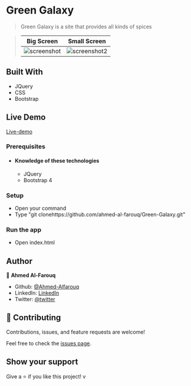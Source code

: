 # Green Galaxy
> Green Galaxy is a site that provides all kinds of spices

> |Big Screen       |Small Screen|
> |--------------|--------------|
> |![screenshot](./screenshot.png)|![screenshot2](./screenshot-sm-screen.png)|


## Built With
- JQuery
- CSS
- Bootstrap

## Live Demo
[Live-demo](https://freeeze.pages.dev/)
### Prerequisites
  - #### Knowledge of these technologies
    - JQuery
    - Bootstrap 4
### Setup
  * Open your command
  * Type "git clonehttps://github.com/ahmed-al-farouq/Green-Galaxy.git"

### Run the app
  * Open index.html

## Author

:bearded_person: **Ahmed Al-Farouq**
  - Github: [@Ahmed-Alfarouq](https://github.com/ahmed-al-farouq)
  - LinkedIn: [LinkedIn](https://www.linkedin.com/in/ahmed-al-farouq/)
  - Twitter: [@twitter](https://twitter.com/ahmed_al_farouq)


## 🤝 Contributing

Contributions, issues, and feature requests are welcome!

Feel free to check the [issues page](../../issues/).

## Show your support

Give a ⭐️ if you like this project!
v
